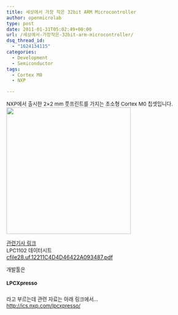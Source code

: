 ```yaml
---
title: 세상에서 가장 작은 32bit ARM Microcontroller
author: openmicrolab
type: post
date: 2011-01-31T05:02:49+00:00
url: /세상에서-가장작은-32bit-arm-microcontroller/
dsq_thread_id:
  - "1624134115"
categories:
  - Development
  - Semiconductor
tags:
  - Cortex M0
  - NXP

---
```

<SPAN style="FONT-SIZE: 10pt">NXP에서 출시한 2&#215;2 mm 풋프린트를 가지는 초소형 Cortex M0 칩셋입니다. </SPAN>  
<SPAN style="FONT-SIZE: 10pt"><img loading="lazy" src="/images/1/cfile25.uf.12211A4D4D4640BE0214A3.jpg" class="aligncenter" width="324" height="330" alt="" filename="NXP_M0.jpg" filemime="image/jpeg" /></SPAN>

<A title="[http://www.nxp.com/news/content/file\_1701.html]로 이동합니다." href="http://www.nxp.com/news/content/file\_1701.html" target=_blank><SPAN style="FONT-SIZE: 10pt">관련기사 링크</SPAN></A>  
<SPAN style="FONT-SIZE: 10pt">LPC1102 데이터시트</SPAN>  
<a href="/images/1/cfile28.uf.12211C4D4D46422A093487.pdf" class="aligncenter" filename="LPC1102.pdf"  filemime="application/pdf" /> cfile28.uf.12211C4D4D46422A093487.pdf</a>

<SPAN style="FONT-SIZE: 10pt">개발툴은 </SPAN><SPAN style="WIDOWS: 2; TEXT-TRANSFORM: none; TEXT-INDENT: 0px; BORDER-COLLAPSE: separate; FONT: 11px Gulim; WHITE-SPACE: normal; ORPHANS: 2; LETTER-SPACING: normal; COLOR: rgb(0,0,0); WORD-SPACING: 0px; -webkit-border-horizontal-spacing: 0px; -webkit-border-vertical-spacing: 0px; -webkit-text-decorations-in-effect: none; -webkit-text-size-adjust: auto; -webkit-text-stroke-width: 0px" class=Apple-style-span><SPAN style="TEXT-ALIGN: left; LINE-HEIGHT: 17px; BORDER-COLLAPSE: collapse; FONT-FAMILY: Arial, Helvetica, sans-serif; COLOR: rgb(102,102,102)" class=Apple-style-span>  


<H2 style="PADDING-BOTTOM: 10px; MARGIN: 0px; PADDING-LEFT: 0px; PADDING-RIGHT: 0px; WHITE-SPACE: nowrap; FONT-SIZE: 18px; FONT-WEIGHT: bold; PADDING-TOP: 4px">
  <SPAN style="FONT-SIZE: 10pt">LPCXpresso</SPAN>
</H2></SPAN></SPAN>

<SPAN style="FONT-SIZE: 10pt">라고 부르는데 관련 자료는 아래 링크에서&#8230;</SPAN>  
<SPAN style="FONT-SIZE: 10pt">http://ics.nxp.com/lpcxpresso/</SPAN></A>